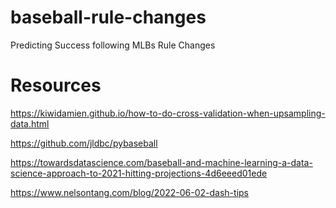 # baseball-rule-changes
Predicting Success following MLBs Rule Changes 

# Resources
https://kiwidamien.github.io/how-to-do-cross-validation-when-upsampling-data.html

https://github.com/jldbc/pybaseball

https://towardsdatascience.com/baseball-and-machine-learning-a-data-science-approach-to-2021-hitting-projections-4d6eeed01ede

https://www.nelsontang.com/blog/2022-06-02-dash-tips
